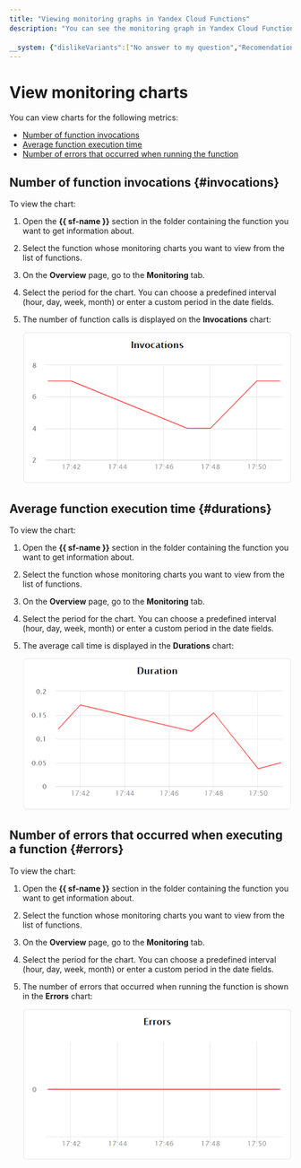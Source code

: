 ```yaml
---
title: "Viewing monitoring graphs in Yandex Cloud Functions"
description: "You can see the monitoring graph in Yandex Cloud Functions for the following indicators, such as the number of function calls, the average execution time of the function, the number of errors that occurred while executing the function. To see the graph, open the Cloud Functions section in the catalog with the function, information about which you want to receive. In the list of functions, select the function whose monitoring graphs you want to see."

__system: {"dislikeVariants":["No answer to my question","Recomendations didn't help","The content doesn't match title","Other"]}
---
```



# View monitoring charts

You can view charts for the following metrics:

- [Number of function invocations](#invocations)
- [Average function execution time](#durations)
- [Number of errors that occurred when running the function](#errors)

## Number of function invocations {#invocations}

To view the chart:

1. Open the **{{ sf-name }}** section in the folder containing the function you want to get information about.

1. Select the function whose monitoring charts you want to view from the list of functions.

1. On the **Overview** page, go to the **Monitoring** tab.

1. Select the period for the chart. You can choose a predefined interval (hour, day, week, month) or enter a custom period in the date fields.

1. The number of function calls is displayed on the **Invocations** chart:

    ![image](../../../_assets/functions/invocations.png)

## Average function execution time {#durations}

To view the chart:

1. Open the **{{ sf-name }}** section in the folder containing the function you want to get information about.

1. Select the function whose monitoring charts you want to view from the list of functions.

1. On the **Overview** page, go to the **Monitoring** tab.

1. Select the period for the chart. You can choose a predefined interval (hour, day, week, month) or enter a custom period in the date fields.

1. The average call time is displayed in the **Durations** chart:

    ![image](../../../_assets/functions/durations.png)

## Number of errors that occurred when executing a function {#errors}

To view the chart:

1. Open the **{{ sf-name }}** section in the folder containing the function you want to get information about.

1. Select the function whose monitoring charts you want to view from the list of functions.

1. On the **Overview** page, go to the **Monitoring** tab.

1. Select the period for the chart. You can choose a predefined interval (hour, day, week, month) or enter a custom period in the date fields.

1. The number of errors that occurred when running the function is shown in the **Errors** chart:

    ![image](../../../_assets/functions/errors.png)

